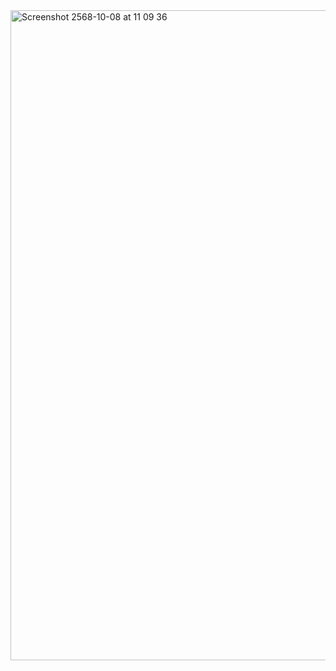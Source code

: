 <img width="687" height="1040" alt="Screenshot 2568-10-08 at 11 09 36" src="https://github.com/user-attachments/assets/452b5bfc-fa7b-4bc4-8445-6502260226f8" />
